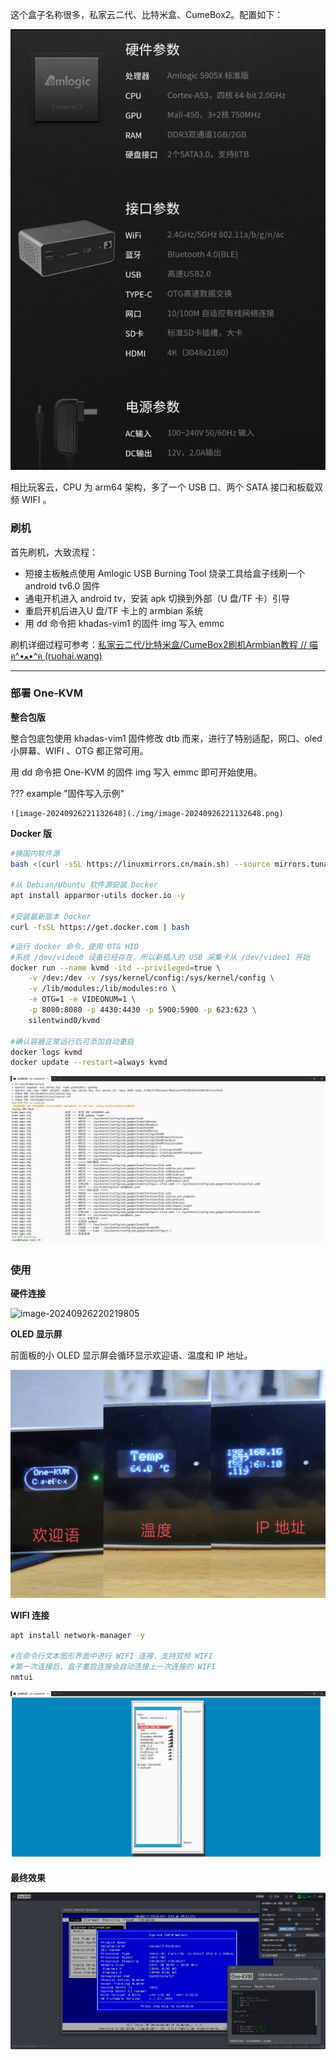 这个盒子名称很多，私家云二代、比特米盒、CumeBox2。配置如下：

![私家云二代配置](img/c9ab7f618a59539cf998cf00a5f8ee26.png)

相比玩客云，CPU 为 arm64 架构，多了一个 USB 口、两个 SATA 接口和板载双频 WIFI 。

### 刷机

首先刷机，大致流程：

- 短接主板触点使用 Amlogic USB Burning Tool 烧录工具给盒子线刷一个 android tv6.0 固件
- 通电开机进入 android tv，安装 apk 切换到外部（U 盘/TF 卡）引导
- 重启开机后进入U 盘/TF 卡上的 armbian 系统
- 用 dd 命令把 khadas-vim1 的固件 img 写入 emmc 

刷机详细过程可参考：[私家云二代/比特米盒/CumeBox2刷机Armbian教程 // 喵ฅ^•ﻌ•^ฅ (ruohai.wang)](https://ruohai.wang/202404/cumebox2-install-armbian/)




****


### 部署 One-KVM

**整合包版**

整合包底包使用 khadas-vim1 固件修改 dtb 而来，进行了特别适配，网口、oled 小屏幕、WIFI 、OTG 都正常可用。

用 dd 命令把 One-KVM 的固件 img 写入 emmc 即可开始使用。

??? example "固件写入示例"

    ![image-20240926221132648](./img/image-20240926221132648.png)

**Docker 版**

```bash
#换国内软件源
bash <(curl -sSL https://linuxmirrors.cn/main.sh) --source mirrors.tuna.tsinghua.edu.cn --protocol https --upgrade-software false

#从 Debian/Ubuntu 软件源安装 Docker
apt install apparmor-utils docker.io -y

#安装最新版本 Docker
curl -fsSL https://get.docker.com | bash
```

```bash
#运行 docker 命令，使用 OTG HID
#系统 /dev/video0 设备已经存在，所以新插入的 USB 采集卡从 /dev/video1 开始
docker run --name kvmd -itd --privileged=true \
    -v /dev:/dev -v /sys/kernel/config:/sys/kernel/config \
    -v /lib/modules:/lib/modules:ro \
    -e OTG=1 -e VIDEONUM=1 \
    -p 8080:8080 -p 4430:4430 -p 5900:5900 -p 623:623 \
    silentwind0/kvmd
    
#确认容器正常运行后可添加自动重启
docker logs kvmd
docker update --restart=always kvmd
```

![image-20240926220902937](./img/image-20240926220902937.png)

### 使用

**硬件连接**

![image-20240926220219805](./img/image-20240926220219805.png)

**OLED 显示屏**

前面板的小 OLED 显示屏会循环显示欢迎语、温度和 IP 地址。

![oled](./img/1730628391056.png)


**WIFI 连接**

```bash
apt install network-manager -y

#在命令行文本图形界面中进行 WIFI 连接，支持双频 WIFI
#第一次连接后，盒子重启连接会自动连接上一次连接的 WIFI
nmtui
```

![image-20240926220204960](./img/image-20240926220204960.png)

**最终效果**

![image-20240926220156381](./img/image-20240926220156381.png)